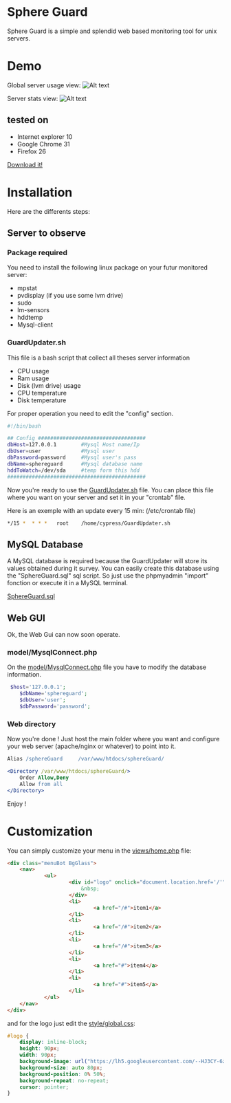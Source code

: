 # Sphere Guard

Sphere Guard is a simple and splendid web based monitoring tool for unix servers.


# Demo

Global server usage view:
![Alt text](https://lh5.googleusercontent.com/-OM3nLdYtyHI/Urbf5yqMiZI/AAAAAAAAByM/vQ0N3BAcxl8/w2234-h872-no/Capture+d%25E2%2580%2599e%25CC%2581cran+2013-12-22+a%25CC%2580+13.49.08.png "Global server usage")

Server stats view:
![Alt text](https://lh6.googleusercontent.com/-UK0ZacKukRs/Urbf56PGUqI/AAAAAAAAByI/hFNKdKU4f68/w2236-h912-no/Capture+d%25E2%2580%2599e%25CC%2581cran+2013-12-22+a%25CC%2580+13.49.17.png "Global server usage")


## tested on
* Internet explorer 10
* Google Chrome 31
* Firefox 26

<a href="https://github.com/CypressXt/Sphere-Guard/releases/">Download it!</a>

# Installation
Here are the differents steps:

## Server to observe
### Package required
You need to install the following linux package on your futur monitored server:
* mpstat
* pvdisplay (if you use some lvm drive)
* sudo
* lm-sensors
* hddtemp
* Mysql-client

### GuardUpdater.sh
This file is a bash script that collect all theses server information
* CPU usage
* Ram usage
* Disk (lvm drive) usage
* CPU temperature
* Disk temperature

For proper operation you need to edit the "config" section.

```bash
#!/bin/bash

## Config ###################################
dbHost=127.0.0.1        #Mysql Host name/Ip
dbUser=user             #Mysql user
dbPassword=password     #Mysql user's pass
dbName=sphereguard	    #Mysql database name
hddToWatch=/dev/sda     #temp form this hdd
#############################################
```

Now you're ready to use the <a href="https://github.com/CypressXt/Sphere-Guard/blob/master/GuardUpdater.sh">GuardUpdater.sh</a> file.
You can place this file where you want on your server and set it in your "crontab" file.

Here is an exemple with an update every 15 min:
(/etc/crontab file)
```bash
*/15 *	* * *	root	/home/cypress/GuardUpdater.sh
```
## MySQL Database

A MySQL database is required because the GuardUpdater will store its values ​​obtained during it survey.
You can easily create this database using the "SphereGuard.sql" sql script. So just use the phpmyadmin "import" fonction or execute it in a MySQL terminal.

<a href="https://github.com/CypressXt/Sphere-Guard/blob/master/SphereGuard.sql">SphereGuard.sql</a>

## Web GUI

Ok, the Web Gui can now soon operate.

### model/MysqlConnect.php
On the <a href="https://github.com/CypressXt/Sphere-Guard/blob/master/model/MysqlConnect.php">model/MysqlConnect.php</a> file you have to modify the database information.

```php
 $host='127.0.0.1';
    $dbName='sphereguard';
    $dbUser='user';
    $dbPassword='password';
```
### Web directory

Now you're done ! 
Just host the main folder where you want and configure your web server (apache/nginx or whatever) to point into it.

```apache
Alias /sphereGuard     /var/www/htdocs/sphereGuard/

<Directory /var/www/htdocs/sphereGuard/>
    Order Allow,Deny
    Allow from all
</Directory>
```

Enjoy !

# Customization
You can simply customize your menu in the <a href="https://github.com/CypressXt/Sphere-Guard/blob/master/views/home.php">views/home.php</a> file:

```html
<div class="menuBot BgGlass">
    <nav>
            <ul>
                    <div id="logo" onclick="document.location.href='/'">
                        &nbsp;
                    </div>
                    <li>
                            <a href="/#">item1</a>
                    </li>
                    <li>
                            <a href="/#">item2</a>
                    </li>
                    <li>
                            <a href="/#">item3</a>
                    </li>
                    <li>
                            <a href="#">item4</a>
                    </li>
                    <li>
                            <a href="#">item5</a>
                    </li>
            </ul>
    </nav>
</div>
```

and for the logo just edit the <a href="https://github.com/CypressXt/Sphere-Guard/blob/master/views/home.php">style/global.css</a>:

```css
#logo {
	display: inline-block;
	height: 90px;
	width: 90px;
	background-image: url("https://lh5.googleusercontent.com/--HJ3CY-6zKE/UdF4Eg5Iv5I/AAAAAAAAAOE/bcS_F8htlu4/w416-h1000-no/logoCy.png");
	background-size: auto 80px;
	background-position: 0% 50%;
	background-repeat: no-repeat;
	cursor: pointer;
}
```

